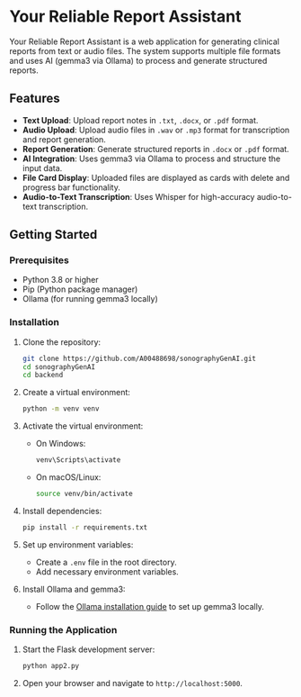 # Your Reliable Report Assistant

Your Reliable Report Assistant is a web application for generating clinical reports from text or audio files. The system supports multiple file formats and uses AI (gemma3 via Ollama) to process and generate structured reports.

## Features

- **Text Upload**: Upload report notes in `.txt`, `.docx`, or `.pdf` format.
- **Audio Upload**: Upload audio files in `.wav` or `.mp3` format for transcription and report generation.
- **Report Generation**: Generate structured reports in `.docx` or `.pdf` format.
- **AI Integration**: Uses gemma3 via Ollama to process and structure the input data.
- **File Card Display**: Uploaded files are displayed as cards with delete and progress bar functionality.
- **Audio-to-Text Transcription**: Uses Whisper for high-accuracy audio-to-text transcription.


## Getting Started

### Prerequisites

- Python 3.8 or higher
- Pip (Python package manager)
- Ollama (for running gemma3 locally)

### Installation

1. Clone the repository:
   ```bash
   git clone https://github.com/A00488698/sonographyGenAI.git
   cd sonographyGenAI
   cd backend
   ```

2. Create a virtual environment:
   ```bash
   python -m venv venv
   ```

3. Activate the virtual environment:
   - On Windows:
     ```bash
     venv\Scripts\activate
     ```
   - On macOS/Linux:
     ```bash
     source venv/bin/activate
     ```

4. Install dependencies:
   ```bash
   pip install -r requirements.txt
   ```

5. Set up environment variables:
   - Create a `.env` file in the root directory.
   - Add necessary environment variables.

6. Install Ollama and gemma3:
   - Follow the [Ollama installation guide](https://ollama.ai/docs) to set up gemma3 locally.

### Running the Application

1. Start the Flask development server:
   ```bash
   python app2.py
   ```

2. Open your browser and navigate to `http://localhost:5000`.